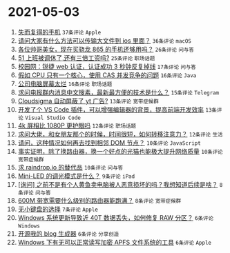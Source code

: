 # 2021-05-03

1. [失而复得的手机](https://www.v2ex.com/t/774698) `37条评论` `Apple`
1. [请问大家有什么方法可以传输大文件到 ios 里面？](https://www.v2ex.com/t/774707) `36条评论` `macOS`
1. [各位帅哥美女，现在买骁龙 865 的手机还够用吗？](https://www.v2ex.com/t/774754) `26条评论` `问与答`
1. [51 上班被调休了,还有三倍工资吗?](https://www.v2ex.com/t/774721) `25条评论` `职场话题`
1. [校园网：锐捷 web 认证，认证成功 3 秒钟反复掉线](https://www.v2ex.com/t/774703) `17条评论` `问与答`
1. [假如 CPU 只有一个核心，使用 CAS 并发竞争的问题](https://www.v2ex.com/t/774722) `16条评论` `Java`
1. [公司电脑屏幕太烂](https://www.v2ex.com/t/774733) `16条评论` `职场话题`
1. [求问电报群内消息中文搜素，最新最方便的技术是什么？](https://www.v2ex.com/t/774704) `15条评论` `Telegram`
1. [Cloudsigma 自动屏蔽了 yt 广告?](https://www.v2ex.com/t/774751) `13条评论` `宽带症候群`
1. [开发了个 VS Code 插件，可以增强编辑器的背景，提高前端开发效率](https://www.v2ex.com/t/774735) `13条评论` `Visual Studio Code`
1. [4k 屏相比 1080P 更护眼吗](https://www.v2ex.com/t/774776) `12条评论` `职场话题`
1. [求问大佬，和女朋友那个的时候，时间很短，如何转移注意力？](https://www.v2ex.com/t/774730) `12条评论` `生活`
1. [请问，这种情况如何再去找到相邻 DOM 节点？](https://www.v2ex.com/t/774774) `10条评论` `JavaScript`
1. [事实证明，除了换路由器，换一个好点的光猫也能极大提升网络质量](https://www.v2ex.com/t/774765) `10条评论` `宽带症候群`
1. [求 raindrop.io 的替代品](https://www.v2ex.com/t/774746) `10条评论` `问与答`
1. [Mini-LED 的调光模式是什么？](https://www.v2ex.com/t/774700) `9条评论` `iPad`
1. [[询问] 之前不是有个人黄鱼卖电脑被人恶意损坏的吗？我想知道后续是啥？](https://www.v2ex.com/t/774763) `8条评论` `问与答`
1. [600M 带宽需要什么级别的路由器能跑满？](https://www.v2ex.com/t/774736) `8条评论` `宽带症候群`
1. [无小键盘的选择](https://www.v2ex.com/t/774753) `7条评论` `Apple`
1. [Windows 系统更新导致近 40T 数据丢失，如何修复 RAW 分区？](https://www.v2ex.com/t/774775) `6条评论` `Windows`
1. [开源我的 blog 生成器](https://www.v2ex.com/t/774764) `6条评论` `分享创造`
1. [Windows 下有无可以正常读写加密 APFS 文件系统的工具](https://www.v2ex.com/t/774740) `6条评论` `Apple`
